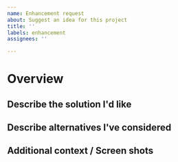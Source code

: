 ```yaml
---
name: Enhancement request
about: Suggest an idea for this project
title: ''
labels: enhancement
assignees: ''

---
```


# Overview

## Describe the solution I'd like

## Describe alternatives I've considered

## Additional context / Screen shots
